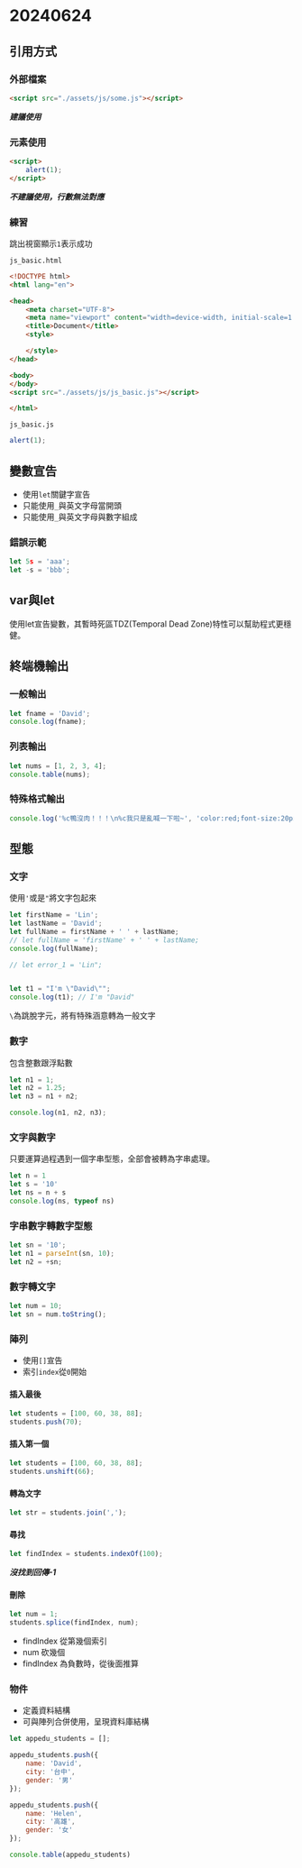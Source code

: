 # 20240624

## 引用方式

### 外部檔案

```html
<script src="./assets/js/some.js"></script>
```

***建議使用***

### 元素使用

```html
<script>
    alert(1);
</script>
```

***不建議使用，行數無法對應***

### 練習

跳出視窗顯示`1`表示成功

`js_basic.html`

```html
<!DOCTYPE html>
<html lang="en">

<head>
    <meta charset="UTF-8">
    <meta name="viewport" content="width=device-width, initial-scale=1.0">
    <title>Document</title>
    <style>

    </style>
</head>

<body>
</body>
<script src="./assets/js/js_basic.js"></script>

</html>
```

`js_basic.js`

```js
alert(1);
```

## 變數宣告

- 使用`let`關鍵字宣告
- 只能使用`_`與英文字母當開頭
- 只能使用`_`與英文字母與數字組成

### 錯誤示範

```js
let 5s = 'aaa';
let -s = 'bbb';
```

## var與let

使用let宣告變數，其暫時死區TDZ(Temporal Dead Zone)特性可以幫助程式更穩健。

## 終端機輸出

### 一般輸出

```js
let fname = 'David';
console.log(fname);
```

### 列表輸出

```js
let nums = [1, 2, 3, 4];
console.table(nums);
```

### 特殊格式輸出

```js
console.log('%c鴨沒肉！！！\n%c我只是亂喊一下啦~', 'color:red;font-size:20px;', 'color:#dedede')
```

## 型態

### 文字

使用`'`或是`"`將文字包起來


```js
let firstName = 'Lin';
let lastName = 'David';
let fullName = firstName + ' ' + lastName;
// let fullName = 'firstName' + ' ' + lastName;
console.log(fullName);

// let error_1 = 'Lin";


let t1 = "I'm \"David\"";
console.log(t1); // I'm "David"
```

`\`為跳脫字元，將有特殊涵意轉為一般文字

### 數字

包含整數跟浮點數

```js
let n1 = 1;
let n2 = 1.25;
let n3 = n1 + n2;

console.log(n1, n2, n3);
```

### 文字與數字

只要運算過程遇到一個字串型態，全部會被轉為字串處理。

```js
let n = 1
let s = '10'
let ns = n + s
console.log(ns, typeof ns)
```

### 字串數字轉數字型態

```js
let sn = '10';
let n1 = parseInt(sn, 10);
let n2 = +sn;
```

### 數字轉文字

```js
let num = 10;
let sn = num.toString();
```

### 陣列

- 使用`[]`宣告
- 索引`index`從`0`開始

#### 插入最後

```js
let students = [100, 60, 38, 88];
students.push(70);
```

#### 插入第一個

```js
let students = [100, 60, 38, 88];
students.unshift(66);
```

#### 轉為文字

```js
let str = students.join(',');
```

#### 尋找

```js
let findIndex = students.indexOf(100);
```

***沒找到回傳-1***

#### 刪除

```js
let num = 1;
students.splice(findIndex, num);
```

- findIndex 從第幾個索引
- num 砍幾個
- findIndex 為負數時，從後面推算


### 物件

- 定義資料結構
- 可與陣列合併使用，呈現資料庫結構

```js
let appedu_students = [];

appedu_students.push({
    name: 'David',
    city: '台中',
    gender: '男'
});

appedu_students.push({
    name: 'Helen',
    city: '高雄',
    gender: '女'
});

console.table(appedu_students)
```